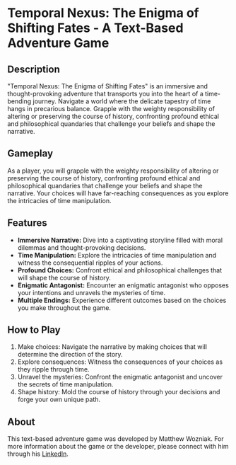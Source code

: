 # Temporal Nexus: The Enigma of Shifting Fates - A Text-Based Adventure Game

## Description
"Temporal Nexus: The Enigma of Shifting Fates" is an immersive and thought-provoking adventure that transports you into the heart of a time-bending journey. Navigate a world where the delicate tapestry of time hangs in precarious balance. Grapple with the weighty responsibility of altering or preserving the course of history, confronting profound ethical and philosophical quandaries that challenge your beliefs and shape the narrative.

## Gameplay
As a player, you will grapple with the weighty responsibility of altering or preserving the course of history, confronting profound ethical and philosophical quandaries that challenge your beliefs and shape the narrative. Your choices will have far-reaching consequences as you explore the intricacies of time manipulation.

## Features
- **Immersive Narrative:** Dive into a captivating storyline filled with moral dilemmas and thought-provoking decisions.
- **Time Manipulation:** Explore the intricacies of time manipulation and witness the consequential ripples of your actions.
- **Profound Choices:** Confront ethical and philosophical challenges that will shape the course of history.
- **Enigmatic Antagonist:** Encounter an enigmatic antagonist who opposes your intentions and unravels the mysteries of time.
- **Multiple Endings:** Experience different outcomes based on the choices you make throughout the game.

## How to Play
1. Make choices: Navigate the narrative by making choices that will determine the direction of the story.
2. Explore consequences: Witness the consequences of your choices as they ripple through time.
3. Unravel the mysteries: Confront the enigmatic antagonist and uncover the secrets of time manipulation.
4. Shape history: Mold the course of history through your decisions and forge your own unique path.

## About
This text-based adventure game was developed by Matthew Wozniak.
For more information about the game or the developer, please connect with him through his [LinkedIn](https://www.linkedin.com/in/matthew-wozniak/).
